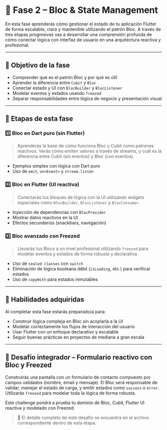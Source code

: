 # 🔄 Fase 2 – Bloc & State Management

En esta fase aprenderás cómo gestionar el estado de tu aplicación Flutter de forma escalable, clara
y mantenible utilizando el patrón Bloc. A través de tres etapas progresivas vas a desarrollar una
comprensión profunda de cómo conectar lógica con interfaz de usuario en una arquitectura reactiva y
profesional.

---

## 🎯 Objetivo de la fase

- Comprender qué es el patrón Bloc y por qué es útil
- Aprender la diferencia entre `Cubit` y `Bloc`
- Conectar estado y UI con `BlocBuilder` y `BlocListener`
- Modelar eventos y estados usando `freezed`
- Separar responsabilidades entre lógica de negocio y presentación visual

---

## 🧭 Etapas de esta fase

### 1️⃣ Bloc en Dart puro (sin Flutter)

> Aprenderás la base de cómo funciona Bloc y Cubit como patrones reactivos. Verás cómo emiten
> valores a través de streams, y cuál es la diferencia entre Cubit (sin eventos) y Bloc (con eventos).

- Ejemplos simples con lógica con Dart puro
- Uso de `emit`, `on<Event>` y `stream.listen`

### 2️⃣ Bloc en Flutter (UI reactiva)

> Conectarás tus bloques de lógica con la UI utilizando widgets especiales como `BlocBuilder`,
`BlocListener` y `BlocConsumer`.

- Inyección de dependencias con `BlocProvider`
- Mostrar datos reactivos en la UI
- Efectos secundarios (snackbars, navegación)

### 3️⃣ Bloc avanzado con Freezed

> Llevarás tus Blocs a un nivel profesional utilizando `freezed` para modelar eventos y estados de
> forma robusta y declarativa.

- Uso de `sealed classes` con `switch`
- Eliminación de lógica booleana débil (`isLoading`, etc.) para verificar estados
- Uso de `copyWith` para estados inmutables

---

## 💪 Habilidades adquiridas

Al completar esta fase estarás preparado/a para:

- Construir lógica compleja en Bloc sin acoplarla a la UI
- Modelar correctamente los flujos de interacción del usuario
- Usar Flutter con un enfoque declarativo y escalable
- Seguir buenas prácticas en proyectos de mediana a gran escala

---

## 🧪 Desafío integrador – Formulario reactivo con Bloc y Freezed

Construirás una pantalla con un formulario de contacto compuesto por campos validados (nombre, email
y mensaje). El Bloc será responsable de validar, manejar el estado de carga, y emitir estados como
`success` o `error`. Utilizarás `freezed` para modelar toda la lógica de forma robusta.

Este challenge pondrá a prueba tu dominio de Bloc, Cubit, Flutter UI reactiva y modelado con
Freezed.

> 📄 El detalle completo de este desafío se encuentra en el archivo correspondiente dentro de esta
> etapa.
